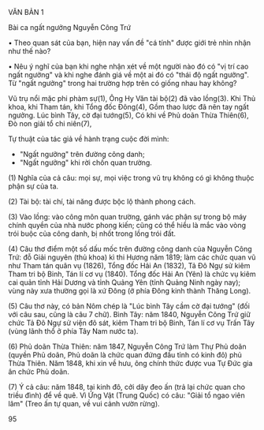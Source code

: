 VĂN BẢN 1

Bài ca ngất ngưởng
Nguyễn Công Trứ

• Theo quan sát của bạn, hiện nay vấn đề "cá tính" được giới trẻ nhìn nhận như thế nào?

• Nêu ý nghĩ của bạn khi nghe nhận xét về một người nào đó có "vị trí cao ngất ngưởng" và khi nghe đánh giá về một ai đó có "thái độ ngất ngưởng". Từ "ngất ngưởng" trong hai trường hợp trên có giống nhau hay không?

Vũ trụ nổi mặc phi phàm sự(1),
Ông Hy Văn tài bộ(2) đã vào lồng(3).
Khi Thủ khoa, khi Tham tán, khi Tổng đốc Đông(4),
Gồm thao lược đã nên tay ngất ngưởng.
Lúc bình Tây, cờ đại tướng(5),
Có khi về Phủ doãn Thừa Thiên(6),
Đò non giải tổ chi niên(7),

Tự thuật của tác giả về hành trạng cuộc đời mình:
- "Ngất ngưởng" trên đường công danh;
- "Ngất ngưởng" khi rời chốn quan trường.

(1) Nghĩa của cả câu: mọi sự, mọi việc trong vũ trụ không có gì không thuộc phận sự của ta.

(2) Tài bộ: tài chí, tài năng được bộc lộ thành phong cách.

(3) Vào lồng: vào công môn quan trường, gánh vác phận sự trong bộ máy chính quyền của nhà nước phong kiến; cũng có thể hiểu là mắc vào vòng trói buộc của công danh, bị nhốt trong lồng trói đất.

(4) Câu thơ điểm một số dấu mốc trên đường công danh của Nguyễn Công Trứ: đỗ Giải nguyên (thủ khoa) kì thi Hương năm 1819; làm các chức quan vũ như Tham tán quân vụ (1826), Tổng đốc Hải An (1832), Tả Đô Ngự sử kiêm Tham tri bộ Binh, Tán lí cơ vụ (1840). Tổng đốc Hải An (Yên) là chức vụ kiêm cai quản tỉnh Hải Dương và tỉnh Quảng Yên (tỉnh Quảng Ninh ngày nay); vùng này xưa thường gọi là xứ Đông (ở phía Đông kinh thành Thăng Long).

(5) Câu thơ này, có bản Nôm chép là "Lúc bình Tây cầm cờ đại tướng" (đối với câu sau, cũng là câu 7 chữ). Bình Tây: năm 1840, Nguyễn Công Trứ giữ chức Tả Đô Ngự sử viện đô sát, kiêm Tham tri bộ Binh, Tán lí cơ vụ Trấn Tây (vùng lãnh thổ ở phía Tây Nam nước ta).

(6) Phủ doãn Thừa Thiên: năm 1847, Nguyễn Công Trứ làm Thự Phủ doãn (quyền Phủ doãn, Phủ doãn là chức quan đứng đầu tỉnh có kinh đô) phủ Thừa Thiên. Năm 1848, khi xin về hưu, ông chính thức được vua Tự Đức gia ân chức Phủ doãn.

(7) Ý cả câu: năm 1848, tại kinh đô, cởi dây đeo ấn (trả lại chức quan cho triều đình) để về quê. Vì Ứng Vật (Trung Quốc) có câu: "Giải tổ ngao viên lâm" (Treo ấn tự quan, về vui cảnh vườn rừng).

95